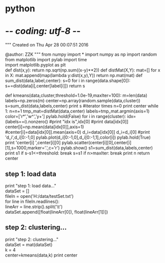 # python
# -*- coding: utf-8 -*-
"""
Created on Thu Apr 28 00:07:51 2016

@author: ZZK
"""
from numpy import *
import numpy as np
import random
from matplotlib import pylab
import time  
import matplotlib.pyplot as plt  
def dist(x,y):
    return np.sqrt(np.sum((x-y)**2))
def distMat(X,Y):
    mat=[]
    for x in X:
        mat.append(map(lambda y:dist(x,y),Y))
    return np.mat(mat)
def sum_dist(data,label,center):
    s=0
    for i in range(data.shape[0]):
        s+=dist(data[i],center[label[i]])
    return s

def kmeans(data,cluster,threshold=1.0e-19,maxIter=100):
    m=len(data)
    labels=np.zeros(m)
    center=np.array(random.sample(data,cluster))
    s=sum_dist(data,labels,center)
    print s
    #iterator times
    n=0
    print center
    while 1:
        n=n+1
        tmp_mat=distMat(data,center)
        labels=tmp_mat.argmin(axis=1)
        color=['r*','w^','y+']
        pylab.hold(False)
        for i in range(cluster):
            idx=(labels==i).nonzero()
            #print "idx is",idx[0]
            #print data[idx[0]]
            center[i]=np.mean(data[idx[0]],axis=1)
            #center[i]=data[idx[0]].mean(axis=0)
            d_i=data[idx[0]]
            d_i=d_i[0] 
            #print 'd_i',d_i[0:-1,0]
            pylab.plot(d_i[0:-1,0],d_i[0:-1,1],color[i])
            pylab.hold(True)
            print 'center[i] ',center[i][0]
            pylab.scatter(center[i][0],center[i][1],s=1000,marker='.',c='r')
        pylab.show()
        s1=sum_dist(data,labels,center)
        print s1
        if s-s1<=threshold:
            break
        s=s1
        if n>maxIter:
            break
    print n
    return center

## step 1: load data  
print "step 1: load data..."  
dataSet = []  
fileIn = open('H:/data/testSet.txt')  
for line in fileIn.readlines():  
    lineArr = line.strip().split('\t')  
    dataSet.append([float(lineArr[0]), float(lineArr[1])])  
  
## step 2: clustering...  
print "step 2: clustering..."  
dataSet = mat(dataSet)  
k = 4  
center=kmeans(data,k)
print center
